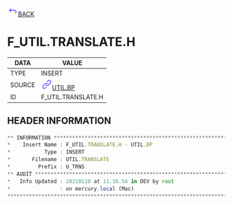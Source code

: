 <img src="../.resources/themes/unicons-line-6563ff/corner-up-left-alt.svg" alt="BACK" width="25" />[BACK](../DOCS/UTIL.BP.md)  
# F_UTIL.TRANSLATE.H  
|DATA|VALUE|
| --- | --- |
|TYPE|INSERT|
|SOURCE|<img src="../.resources/themes/unicons-line-6563ff/link.svg" alt="UTIL.BP" width="25" />[UTIL.BP](../DOCS/UTIL.BP.md)|
|ID|F_UTIL.TRANSLATE.H|
    
    
## HEADER INFORMATION  
```javascript
** INFORMATION ****************************************************************
*    Insert Name : F_UTIL.TRANSLATE.H - UTIL.BP
*           Type : INSERT
*       Filename : UTIL.TRANSLATE
*         Prefix : U_TRNS.
** AUDIT **********************************************************************
*   Info Updated : 20210120 at 11.16.54 in DEV by root
*                : on mercury.local (Mac)
*******************************************************************************
```
